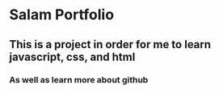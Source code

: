 # Salam Portfolio
## This is a project in order for me to learn javascript, css, and html
### As well as learn more about github
